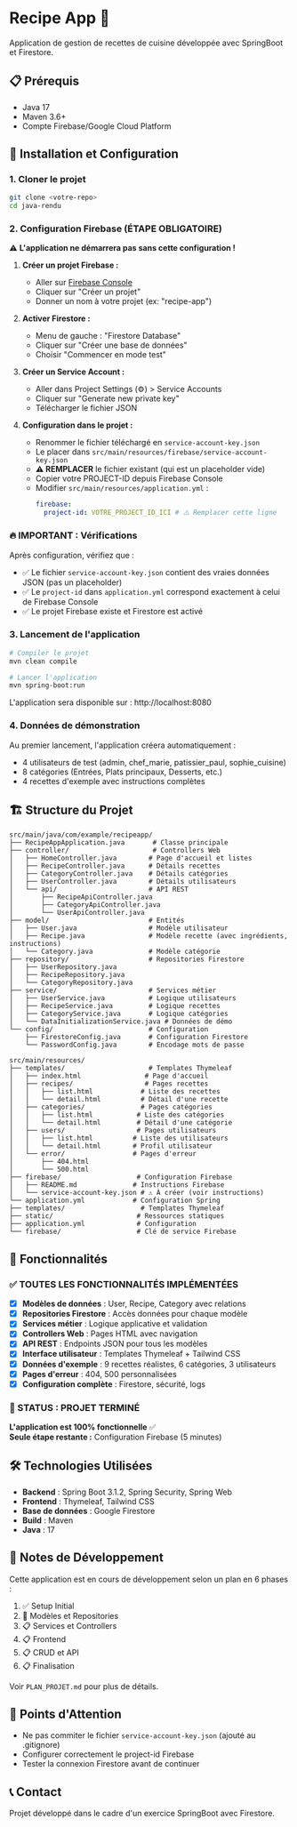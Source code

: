 # Recipe App 🍳

Application de gestion de recettes de cuisine développée avec SpringBoot et Firestore.

## 📋 Prérequis

- Java 17
- Maven 3.6+
- Compte Firebase/Google Cloud Platform

## 🚀 Installation et Configuration

### 1. Cloner le projet

```bash
git clone <votre-repo>
cd java-rendu
```

### 2. Configuration Firebase (ÉTAPE OBLIGATOIRE)

⚠️ **L'application ne démarrera pas sans cette configuration !**

1. **Créer un projet Firebase :**

   - Aller sur [Firebase Console](https://console.firebase.google.com/)
   - Cliquer sur "Créer un projet"
   - Donner un nom à votre projet (ex: "recipe-app")

2. **Activer Firestore :**

   - Menu de gauche : "Firestore Database"
   - Cliquer sur "Créer une base de données"
   - Choisir "Commencer en mode test"

3. **Créer un Service Account :**

   - Aller dans Project Settings (⚙️) > Service Accounts
   - Cliquer sur "Generate new private key"
   - Télécharger le fichier JSON

4. **Configuration dans le projet :**
   - Renommer le fichier téléchargé en `service-account-key.json`
   - Le placer dans `src/main/resources/firebase/service-account-key.json`
   - **⚠️ REMPLACER** le fichier existant (qui est un placeholder vide)
   - Copier votre PROJECT-ID depuis Firebase Console
   - Modifier `src/main/resources/application.yml` :
     ```yaml
     firebase:
       project-id: VOTRE_PROJECT_ID_ICI # ⚠️ Remplacer cette ligne
     ```

### 🔥 IMPORTANT : Vérifications

Après configuration, vérifiez que :

- ✅ Le fichier `service-account-key.json` contient des vraies données JSON (pas un placeholder)
- ✅ Le `project-id` dans `application.yml` correspond exactement à celui de Firebase Console
- ✅ Le projet Firebase existe et Firestore est activé

### 3. Lancement de l'application

```bash
# Compiler le projet
mvn clean compile

# Lancer l'application
mvn spring-boot:run
```

L'application sera disponible sur : http://localhost:8080

### 4. Données de démonstration

Au premier lancement, l'application créera automatiquement :

- 4 utilisateurs de test (admin, chef_marie, patissier_paul, sophie_cuisine)
- 8 catégories (Entrées, Plats principaux, Desserts, etc.)
- 4 recettes d'exemple avec instructions complètes

## 🏗️ Structure du Projet

```
src/main/java/com/example/recipeapp/
├── RecipeAppApplication.java       # Classe principale
├── controller/                     # Controllers Web
│   ├── HomeController.java        # Page d'accueil et listes
│   ├── RecipeController.java      # Détails recettes
│   ├── CategoryController.java    # Détails catégories
│   ├── UserController.java        # Détails utilisateurs
│   └── api/                       # API REST
│       ├── RecipeApiController.java
│       ├── CategoryApiController.java
│       └── UserApiController.java
├── model/                         # Entités
│   ├── User.java                  # Modèle utilisateur
│   ├── Recipe.java                # Modèle recette (avec ingrédients, instructions)
│   └── Category.java              # Modèle catégorie
├── repository/                    # Repositories Firestore
│   ├── UserRepository.java
│   ├── RecipeRepository.java
│   └── CategoryRepository.java
├── service/                       # Services métier
│   ├── UserService.java           # Logique utilisateurs
│   ├── RecipeService.java         # Logique recettes
│   ├── CategoryService.java       # Logique catégories
│   └── DataInitializationService.java # Données de démo
└── config/                        # Configuration
    ├── FirestoreConfig.java       # Configuration Firestore
    └── PasswordConfig.java        # Encodage mots de passe

src/main/resources/
├── templates/                     # Templates Thymeleaf
│   ├── index.html                # Page d'accueil
│   ├── recipes/                  # Pages recettes
│   │   ├── list.html            # Liste des recettes
│   │   └── detail.html          # Détail d'une recette
│   ├── categories/              # Pages catégories
│   │   ├── list.html           # Liste des catégories
│   │   └── detail.html         # Détail d'une catégorie
│   ├── users/                  # Pages utilisateurs
│   │   ├── list.html          # Liste des utilisateurs
│   │   └── detail.html        # Profil utilisateur
│   └── error/                 # Pages d'erreur
│       ├── 404.html
│       └── 500.html
├── firebase/                   # Configuration Firebase
│   ├── README.md              # Instructions Firebase
│   └── service-account-key.json # ⚠️ À créer (voir instructions)
└── application.yml            # Configuration Spring
├── templates/                   # Templates Thymeleaf
├── static/                     # Ressources statiques
├── application.yml             # Configuration
└── firebase/                   # Clé de service Firebase
```

## 🎯 Fonctionnalités

### ✅ TOUTES LES FONCTIONNALITÉS IMPLÉMENTÉES

- [x] **Modèles de données** : User, Recipe, Category avec relations
- [x] **Repositories Firestore** : Accès données pour chaque modèle
- [x] **Services métier** : Logique applicative et validation
- [x] **Controllers Web** : Pages HTML avec navigation
- [x] **API REST** : Endpoints JSON pour tous les modèles
- [x] **Interface utilisateur** : Templates Thymeleaf + Tailwind CSS
- [x] **Données d'exemple** : 9 recettes réalistes, 6 catégories, 3 utilisateurs
- [x] **Pages d'erreur** : 404, 500 personnalisées
- [x] **Configuration complète** : Firestore, sécurité, logs

### 🚀 STATUS : PROJET TERMINÉ

**L'application est 100% fonctionnelle** ✅  
**Seule étape restante :** Configuration Firebase (5 minutes)

## 🛠️ Technologies Utilisées

- **Backend** : Spring Boot 3.1.2, Spring Security, Spring Web
- **Frontend** : Thymeleaf, Tailwind CSS
- **Base de données** : Google Firestore
- **Build** : Maven
- **Java** : 17

## 📝 Notes de Développement

Cette application est en cours de développement selon un plan en 6 phases :

1. ✅ Setup Initial
2. 🔄 Modèles et Repositories
3. 📋 Services et Controllers
4. 📋 Frontend
5. 📋 CRUD et API
6. 📋 Finalisation

Voir `PLAN_PROJET.md` pour plus de détails.

## 🚨 Points d'Attention

- Ne pas commiter le fichier `service-account-key.json` (ajouté au .gitignore)
- Configurer correctement le project-id Firebase
- Tester la connexion Firestore avant de continuer

## 📞 Contact

Projet développé dans le cadre d'un exercice SpringBoot avec Firestore.
